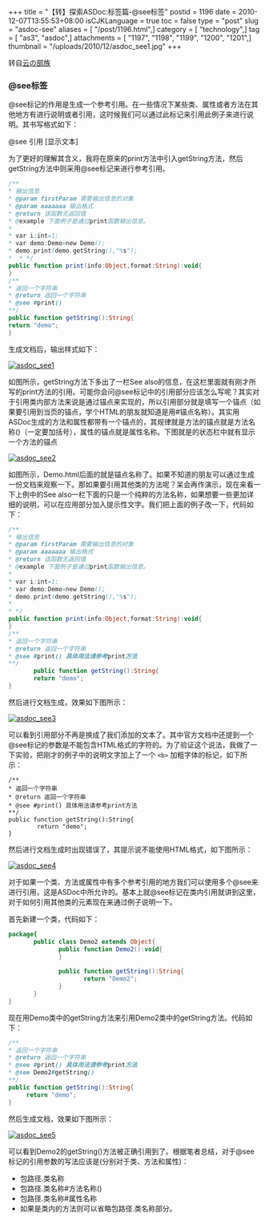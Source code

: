 +++
title = "【转】探索ASDoc:标签篇-@see标签"
postid = 1196
date = 2010-12-07T13:55:53+08:00
isCJKLanguage = true
toc = false
type = "post"
slug = "asdoc-see"
aliases = [ "/post/1196.html",]
category = [ "technology",]
tag = [ "as3", "asdoc",]
attachments = [ "1197", "1198", "1199", "1200", "1201",]
thumbnail = "/uploads/2010/12/asdoc_see1.jpg"
+++


转自[云の部族](http://hi.baidu.com/vim888/blog/item/f8cbd812f08ab8c5c2fd7839.html)


### @see标签

@see标记的作用是生成一个参考引用。在一些情况下某些类、属性或者方法在其他地方有进行说明或者引用，这时候我们可以通过此标记来引用此例子来进行说明。其书写格式如下：

@see 引用 [显示文本]

为了更好的理解其含义，我将在原来的print方法中引入getString方法，然后getString方法中则采用@see标记来进行参考引用。

``` actionscript
/**
* 输出信息
* @param firstParam 需要输出信息的对象
* @param aaaaaaa 输出格式
* @return 该函数无返回值
* @example 下面例子是通过print函数输出信息。
*
* var i:int=1;
* var demo:Demo=new Demo();
* demo.print(demo.getString(),"%s");
*  * */
public function print(info:Object,format:String):void{
}
/**
* 返回一个字符串
* @return 返回一个字符串
* @see #print()
**/
public function getString():String{
return "demo";
}
```

生成文档后，输出样式如下：<!--more-->  

[![](/uploads/2010/12/asdoc_see1.jpg "asdoc_see1")](/uploads/2010/12/asdoc_see1.jpg)

如图所示，getString方法下多出了一栏See
also的信息，在这栏里面就有刚才所写的print方法的引用。可能你会问@see标记中的引用部分应该怎么写呢？其实对于引用类内部方法来说是通过锚点来实现的，所以引用部分就是填写一个锚点（如果要引用到当页的锚点，学个HTML的朋友就知道是用\#锚点名称）。其实用ASDoc生成的方法和属性都带有一个锚点的，其规律就是方法的锚点就是方法名称()（一定要加括号），属性的锚点就是属性名称。下图就是的状态栏中就有显示一个方法的锚点  

[![](/uploads/2010/12/asdoc_see2.jpg "asdoc_see2")](/uploads/2010/12/asdoc_see2.jpg)

如图所示，Demo.html后面的就是锚点名称了。如果不知道的朋友可以通过生成一份文档来观察一下。那如果要引用其他类的方法呢？呆会再作演示，现在来看一下上例中的See
also一栏下面的只是一个纯粹的方法名称，如果想要一些更加详细的说明，可以在应用部分加入提示性文字。我们把上面的例子改一下，代码如下：

``` actionscript
/**
* 输出信息
* @param firstParam 需要输出信息的对象
* @param aaaaaaa 输出格式
* @return 该函数无返回值
* @example 下面例子是通过print函数输出信息。
* 
* var i:int=1;
* var demo:Demo=new Demo();
* demo.print(demo.getString(),"%s");
* 
* */
public function print(info:Object,format:String):void{
}
/**
* 返回一个字符串
* @return 返回一个字符串
* @see #print() 具体用法请参考print方法
**/
       public function getString():String{
       return "demo";
}
```

然后进行文档生成，效果如下图所示：  

[![](/uploads/2010/12/asdoc_see3.jpg "asdoc_see3")](/uploads/2010/12/asdoc_see3.jpg)

可以看到引用部分不再是换成了我们添加的文本了。其中官方文档中还提到一个@see标记的参数是不能包含HTML格式的字符的。为了验证这个说法，我做了一下实验，把刚才的例子中的说明文字加上了一个 `<b>` 加粗字体的标记，如下所示：

``` {lang="actionscript"}
/**
* 返回一个字符串
* @return 返回一个字符串
* @see #print() 具体用法请参考print方法
**/
public function getString():String{
        return "demo";
}
```

然后进行文档生成时出现错误了，其提示说不能使用HTML格式，如下图所示：  

[![](/uploads/2010/12/asdoc_see4.jpg "asdoc_see4")](/uploads/2010/12/asdoc_see4.jpg)

对于如果一个类、方法或属性中有多个参考引用的地方我们可以使用多个@see来进行引用，这是ASDoc中所允许的。基本上就@see标记在类内引用就讲到这里，对于如何引用其他类的元素现在来通过例子说明一下。

首先新建一个类，代码如下：

``` actionscript
package{
       public class Demo2 extends Object{
              public function Demo2():void{
              }
             
              public function getString():String{
                     return "Demo2";
              }
       }
}
```

现在用Demo类中的getString方法来引用Demo2类中的getString方法。代码如下：

``` actionscript
/**
* 返回一个字符串
* @return 返回一个字符串
* @see #print() 具体用法请参考print方法
* @see Demo2#getString()
**/
public function getString():String{
     return "demo";
}
```

然后生成文档，效果如下图所示：

[![](/uploads/2010/12/asdoc_see5.jpg "asdoc_see5")](/uploads/2010/12/asdoc_see5.jpg)

可以看到Demo2的getString()方法被正确引用到了。根据笔者总结，对于@see标记的引用参数的写法应该是(分别对于类、方法和属性)：

- 包路径.类名称
- 包路径.类名称#方法名称()
- 包路径.类名称#属性名称
- 如果是类内的方法则可以省略包路径.类名称部分。


